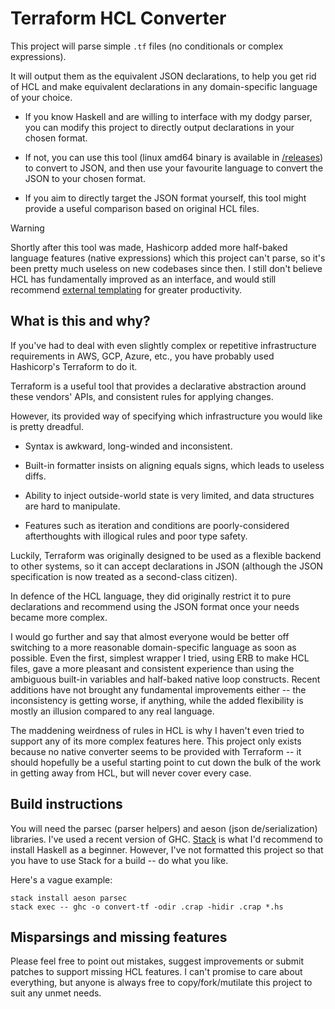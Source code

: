 Terraform HCL Converter
=======================

This project will parse simple `.tf` files (no conditionals or complex expressions).

It will output them as the equivalent JSON declarations, to help you get rid of HCL and make equivalent declarations in any domain-specific language of your choice.

- If you know Haskell and are willing to interface with my dodgy parser, you can modify this project to directly output declarations in your chosen format.

- If not, you can use this tool (linux amd64 binary is available in [/releases](https://github.com/tsprlng/terraform-hcl-converter/releases)) to convert to JSON, and then use your favourite language to convert the JSON to your chosen format.

- If you aim to directly target the JSON format yourself, this tool might provide a useful comparison based on original HCL files.

> [!WARNING]  
> Shortly after this tool was made, Hashicorp added more half-baked language features (native expressions) which this project can't parse, so it's been pretty much useless on new codebases since then. I still don't believe HCL has fundamentally improved as an interface, and would still recommend [external templating](https://github.com/mehhhhhhhhhhhhhhh/terraform-templating) for greater productivity.

What is this and why?
---------------------

If you've had to deal with even slightly complex or repetitive infrastructure requirements in AWS, GCP, Azure, etc., you have probably used Hashicorp's Terraform to do it.

Terraform is a useful tool that provides a declarative abstraction around these vendors' APIs, and consistent rules for applying changes.

However, its provided way of specifying which infrastructure you would like is pretty dreadful.

- Syntax is awkward, long-winded and inconsistent.

- Built-in formatter insists on aligning equals signs, which leads to useless diffs.

- Ability to inject outside-world state is very limited, and data structures are hard to manipulate.

- Features such as iteration and conditions are poorly-considered afterthoughts with illogical rules and poor type safety.

Luckily, Terraform was originally designed to be used as a flexible backend to other systems, so it can accept declarations in JSON (although the JSON specification is now treated as a second-class citizen).

In defence of the HCL language, they did originally restrict it to pure declarations and recommend using the JSON format once your needs became more complex.

I would go further and say that almost everyone would be better off switching to a more reasonable domain-specific language as soon as possible. Even the first, simplest wrapper I tried, using ERB to make HCL files, gave a more pleasant and consistent experience than using the ambiguous built-in variables and half-baked native loop constructs. Recent additions have not brought any fundamental improvements either -- the inconsistency is getting worse, if anything, while the added flexibility is mostly an illusion compared to any real language.

The maddening weirdness of rules in HCL is why I haven't even tried to support any of its more complex features here. This project only exists because no native converter seems to be provided with Terraform -- it should hopefully be a useful starting point to cut down the bulk of the work in getting away from HCL, but will never cover every case.


Build instructions
------------------

You will need the parsec (parser helpers) and aeson (json de/serialization) libraries. I've used a recent version of GHC. [Stack](https://haskellstack.org) is what I'd recommend to install Haskell as a beginner. However, I've not formatted this project so that you have to use Stack for a build -- do what you like.

Here's a vague example:

```
stack install aeson parsec
stack exec -- ghc -o convert-tf -odir .crap -hidir .crap *.hs
```


Misparsings and missing features
--------------------------------

Please feel free to point out mistakes, suggest improvements or submit patches to support missing HCL features. I can't promise to care about everything, but anyone is always free to copy/fork/mutilate this project to suit any unmet needs.
